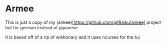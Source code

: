 # Armee

This is just a copy of my (ankee)[https://github.com/gitRaiku/ankee] project but for german instead of japanese

It is based off of a rip of wiktionary and it uses ncurses for the tui

